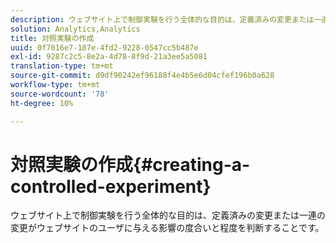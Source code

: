 ```yaml
---
description: ウェブサイト上で制御実験を行う全体的な目的は、定義済みの変更または一連の変更がウェブサイトのユーザに与える影響の度合いと程度を判断することです。
solution: Analytics,Analytics
title: 対照実験の作成
uuid: 0f7016e7-187e-4fd2-9228-0547cc5b487e
exl-id: 9287c2c5-8e2a-4d78-8f9d-21a3ee5a5081
translation-type: tm+mt
source-git-commit: d9df90242ef96188f4e4b5e6d04cfef196b0a628
workflow-type: tm+mt
source-wordcount: '78'
ht-degree: 10%

---
```


# 対照実験の作成{#creating-a-controlled-experiment}

ウェブサイト上で制御実験を行う全体的な目的は、定義済みの変更または一連の変更がウェブサイトのユーザに与える影響の度合いと程度を判断することです。
